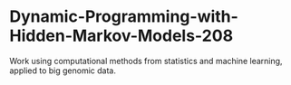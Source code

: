 # Dynamic-Programming-with-Hidden-Markov-Models-208
Work using computational methods from statistics and machine learning, applied to big genomic data. 
